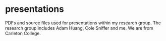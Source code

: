 # presentations

PDFs and source files used for presentations within my research group.
The research group includes Adam Huang, Cole Sniffer and me.
We are from Carleton College.
